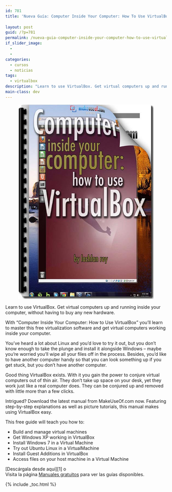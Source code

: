 ```yaml
---
id: 781
title: 'Nueva Guía: Computer Inside Your Computer: How To Use VirtualBox'

layout: post
guid: /?p=781
permalink: /nueva-guia-computer-inside-your-computer-how-to-use-virtualbox/
if_slider_image:
  -
  -
categories:
  - cursos
  - noticias
tags:
  - virtualbox
description: "Learn to use VirtualBox. Get virtual computers up and running inside your computer, without having to buy any new hardware."
main-class: dev
---
```

<figure>
  <img style="border:none;" width="500" height="608" class="aligncenter size-full wp-image-782" src="/assets/img/2012/06/virtual-box-big1.jpg" title="Computer Inside Your Computer: How To Use VirtualBox" alt="Computer Inside Your Computer: How To Use VirtualBox" />
</figure>

Learn to use VirtualBox. Get virtual computers up and running inside your computer, without having to buy any new hardware.

With “Computer Inside Your Computer: How to Use VirtualBox” you’ll learn to master this free virtualization software and get virtual computers working inside your computer.

You’ve heard a lot about Linux and you’d love to try it out, but you don’t know enough to take the plunge and install it alongside Windows – maybe you’re worried you’ll wipe all your files off in the process. Besides, you’d like to have another computer handy so that you can look something up if you get stuck, but you don’t have another computer.

Good thing VirtualBox exists. With it you gain the power to conjure virtual computers out of thin air. They don’t take up space on your desk, yet they work just like a real computer does. They can be conjured up and removed with little more than a few clicks.

Intrigued? Download the latest manual from MakeUseOf.com now. Featuring step-by-step explanations as well as picture tutorials, this manual makes using VirtualBox easy.

This free guide will teach you how to:

  * Build and manage virtual machines
  * Get Windows XP working in VirtualBox
  * Install Windows 7 in a Virtual Machine
  * Try out Ubuntu Linux in a VirtualMachine
  * Install Guest Additions in VirtualBox
  * Access files on your host machine in a Virtual Machine

[Descárgala desde aqui][1] o  
Visita la página [Manuales gratuitos][2] para ver las guías disponibles.

 [2]: /manuales-gratuitos/

{% include _toc.html %}
